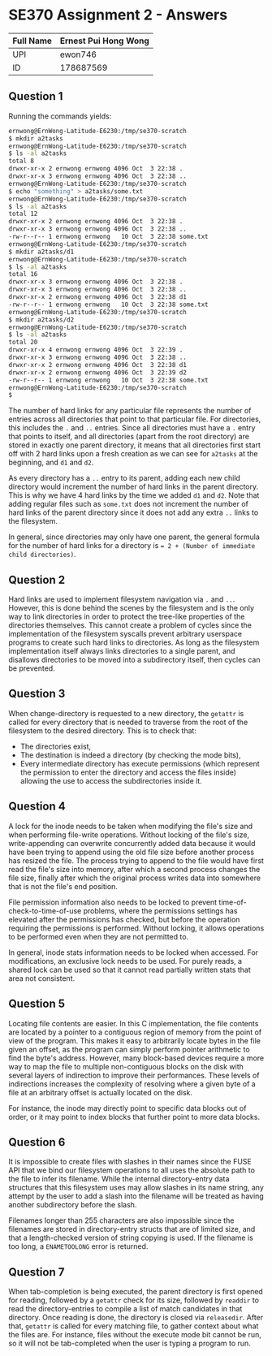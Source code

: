 # SE370 Assignment 2 - Answers

| Full Name | Ernest Pui Hong Wong |
|-----------|----------------------|
| UPI       | ewon746              |
| ID        | 178687569            |

## Question 1

Running the commands yields:

```sh
ernwong@ErnWong-Latitude-E6230:/tmp/se370-scratch
$ mkdir a2tasks
ernwong@ErnWong-Latitude-E6230:/tmp/se370-scratch
$ ls -al a2tasks
total 8
drwxr-xr-x 2 ernwong ernwong 4096 Oct  3 22:38 .
drwxr-xr-x 3 ernwong ernwong 4096 Oct  3 22:38 ..
ernwong@ErnWong-Latitude-E6230:/tmp/se370-scratch
$ echo "something" > a2tasks/some.txt
ernwong@ErnWong-Latitude-E6230:/tmp/se370-scratch
$ ls -al a2tasks
total 12
drwxr-xr-x 2 ernwong ernwong 4096 Oct  3 22:38 .
drwxr-xr-x 3 ernwong ernwong 4096 Oct  3 22:38 ..
-rw-r--r-- 1 ernwong ernwong   10 Oct  3 22:38 some.txt
ernwong@ErnWong-Latitude-E6230:/tmp/se370-scratch
$ mkdir a2tasks/d1
ernwong@ErnWong-Latitude-E6230:/tmp/se370-scratch
$ ls -al a2tasks
total 16
drwxr-xr-x 3 ernwong ernwong 4096 Oct  3 22:38 .
drwxr-xr-x 3 ernwong ernwong 4096 Oct  3 22:38 ..
drwxr-xr-x 2 ernwong ernwong 4096 Oct  3 22:38 d1
-rw-r--r-- 1 ernwong ernwong   10 Oct  3 22:38 some.txt
ernwong@ErnWong-Latitude-E6230:/tmp/se370-scratch
$ mkdir a2tasks/d2
ernwong@ErnWong-Latitude-E6230:/tmp/se370-scratch
$ ls -al a2tasks
total 20
drwxr-xr-x 4 ernwong ernwong 4096 Oct  3 22:39 .
drwxr-xr-x 3 ernwong ernwong 4096 Oct  3 22:38 ..
drwxr-xr-x 2 ernwong ernwong 4096 Oct  3 22:38 d1
drwxr-xr-x 2 ernwong ernwong 4096 Oct  3 22:39 d2
-rw-r--r-- 1 ernwong ernwong   10 Oct  3 22:38 some.txt
ernwong@ErnWong-Latitude-E6230:/tmp/se370-scratch
$ 
```

The number of hard links for any particular file represents the number of entries across all directories that point to that particular file. For directories, this includes the `.` and `..` entries. Since all directories must have a `.` entry that points to itself, and all directories (apart from the root directory) are stored in exactly one parent directory, it means that all directories first start off with 2 hard links upon a fresh creation as we can see for `a2tasks` at the beginning, and `d1` and `d2`.

As every directory has a `..` entry to its parent, adding each new child directory would increment the number of hard links in the parent directory. This is why we have 4 hard links by the time we added `d1` and `d2`. Note that adding regular files such as `some.txt` does not increment the number of hard links of the parent directory since it does not add any extra `..` links to the filesystem.

In general, since directories may only have one parent, the general formula for the number of hard links for a directory is `= 2 + (Number of immediate child directories)`.

## Question 2

Hard links are used to implement filesystem navigation via `.` and `..`. However, this is done behind the scenes by the filesystem and is the only way to link directories in order to protect the tree-like properties of the directories themselves. This cannot create a problem of cycles since the implementation of the filesystem syscalls prevent arbitrary userspace programs to create such hard links to directories. As long as the filesystem implementation itself always links directories to a single parent, and disallows directories to be moved into a subdirectory itself, then cycles can be prevented.

## Question 3

When change-directory is requested to a new directory, the `getattr` is called for every directory that is needed to traverse from the root of the filesystem to the desired directory.  This is to check that:
- The directories exist,
- The destination is indeed a directory (by checking the mode bits),
- Every intermediate directory has execute permissions (which represent the permission to enter the directory and access the files inside) allowing the use to access the subdirectories inside it.

## Question 4

A lock for the inode needs to be taken when modifying the file's size and when performing file-write operations. Without locking of the file's size, write-appending can overwrite concurrently added data because it would have been trying to append using the old file size before another process has resized the file. The process trying to append to the file would have first read the file's size into memory, after which a second process changes the file size, finally after which the original process writes data into somewhere that is not the file's end position.

File permission information also needs to be locked to prevent time-of-check-to-time-of-use problems, where the permissions settings has elevated after the permissions has checked, but before the operation requiring the permissions is performed. Without locking, it allows operations to be performed even when they are not permitted to.

In general, inode stats information needs to be locked when accessed. For modifications, an exclusive lock needs to be used. For purely reads, a shared lock can be used so that it cannot read partially written stats that area not consistent.

## Question 5

Locating file contents are easier. In this C implementation, the file contents are located by a pointer to a contiguous region of memory from the point of view of the program. This makes it easy to arbitrarily locate bytes in the file given an offset, as the program can simply perform pointer arithmetic to find the byte's address. However, many block-based devices require a more way to map the file to multiple non-contiguous blocks on the disk with several layers of indirection to improve their performances. These levels of indirections increases the complexity of resolving where a given byte of a file at an arbitrary offset is actually located on the disk.

For instance, the inode may directly point to specific data blocks out of order, or it may point to index blocks that further point to more data blocks.

## Question 6

It is impossible to create files with slashes in their names since the FUSE API that we bind our filesystem operations to all uses the absolute path to the file to infer its filename. While the internal directory-entry data structures that this filesystem uses may allow slashes in its name string, any attempt by the user to add a slash into the filename will be treated as having another subdirectory before the slash.

Filenames longer than 255 characters are also impossible since the filenames are stored in directory-entry structs that are of limited size, and that a length-checked version of string copying is used. If the filename is too long, a `ENAMETOOLONG` error is returned.

## Question 7

When tab-completion is being executed, the parent directory is first opened for reading, followed by a `getattr` check for its size, followed by `readdir` to read the directory-entries to compile a list of match candidates in that directory. Once reading is done, the directory is closed via `releasedir`. After that, `getattr` is called for every matching file, to gather context about what the files are. For instance, files without the execute mode bit cannot be run, so it will not be tab-completed when the user is typing a program to run.
